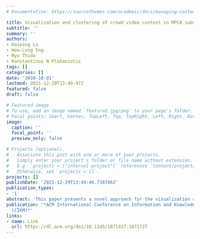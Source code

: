 ```yaml
---
# Documentation: https://sourcethemes.com/academic/docs/managing-content/

title: Visualization and clustering of crowd video content in MPCA subspace
subtitle: ''
summary: ''
authors:
- Haiping Lu
- How-Lung Eng
- Myo Thida
- Konstantinos N Plataniotis
tags: []
categories: []
date: '2010-10-01'
lastmod: 2021-12-29T13:49:47Z
featured: false
draft: false

# Featured image
# To use, add an image named `featured.jpg/png` to your page's folder.
# Focal points: Smart, Center, TopLeft, Top, TopRight, Left, Right, BottomLeft, Bottom, BottomRight.
image:
  caption: ''
  focal_point: ''
  preview_only: false

# Projects (optional).
#   Associate this post with one or more of your projects.
#   Simply enter your project's folder or file name without extension.
#   E.g. `projects = ["internal-project"]` references `content/project/deep-learning/index.md`.
#   Otherwise, set `projects = []`.
projects: []
publishDate: '2021-12-29T13:49:46.738786Z'
publication_types:
- '1'
abstract: 'This paper presents a novel approach for the visualization and clustering of crowd video contents by using multilinear principal component analysis (MPCA). In contrast to feature-point-based approach and frame-based dimensionality reduction approach, the proposed method maps each short video segment to a point in MPCA subspace to take temporal information into account naturally through tensorial representations. Specifically, MPCA projects each short segment of a video to a low-dimensional tensor first. A few MPCA features are then selected according to the variance captured as the final representation. Thus, a video is visualized as a trajectory in MPCA subspace. The trajectory generated enables visual interpretation of video content in a compact space as well as visual clustering of video events. The proposed method is evaluated on the PETS 2009 datasets through comparison with three existing methods for video visualization. The MPCA visualization shows superior performance in clustering segments of the same event as well as identifying the transitions between events.'
publication: '*ACM International Conference on Information and Knowledge Management
  (CIKM)*'
links:
- name: Link
  url: https://dl.acm.org/doi/10.1145/1871437.1871727
---
```

